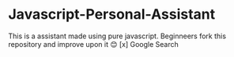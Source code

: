 # Javascript-Personal-Assistant
This is a assistant made using pure javascript. Beginneers fork this repository and improve upon it :blush:
[x] Google Search

